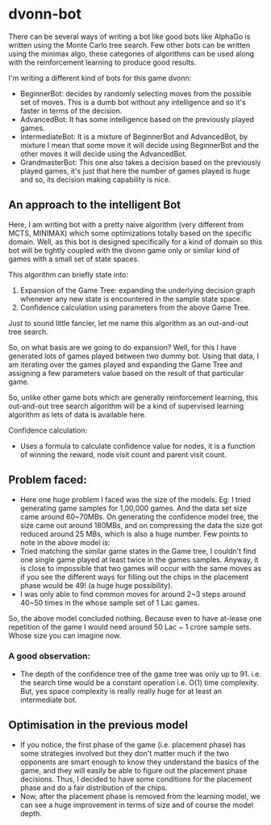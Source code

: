 # dvonn-bot

There can be several ways of writing a bot like good bots like AlphaGo is written using the Monte Carlo tree search. Few other
bots can be written using the minimax algo, these categories of algorithms can be used along with the reinforcement learning
to produce good results.

I'm writing a different kind of bots for this game dvonn:
- BeginnerBot: decides by randomly selecting moves from the possible set of moves. This is a dumb bot without any intelligence and so it's faster in terms of the decision.
- AdvancedBot: It has some intelligence based on the previously played games.
- IntermediateBot: It is a mixture of BeginnerBot and AdvancedBot, by mixture I mean that some move it will decide using BeginnerBot and the other moves it will decide using the AdvancedBot.
- GrandmasterBot: This one also takes a decision based on the previously played games, it's just that here the number of games played is huge and so, its decision making capability is nice.

## An approach to the intelligent Bot

Here, I am writing bot with a pretty naive algorithm (very different from MCTS, MINIMAX) which some optimizations totally based on the specific domain.
Well, as this bot is designed specifically for a kind of domain so this bot will be tightly coupled with the dvonn game only or similar kind of games with a small set of state spaces.

This algorithm can briefly state into:
1) Expansion of the Game Tree: expanding the underlying decision graph whenever any new state is encountered in the sample state space.
2) Confidence calculation using parameters from the above Game Tree.

Just to sound little fancier, let me name this algorithm as an out-and-out tree search.

So, on what basis are we going to do expansion?
Well, for this I have generated lots of games played between two dummy bot. Using that data, I am iterating over the games played and expanding the Game Tree and assigning a few parameters value based on the result of that particular game.

So, unlike other game bots which are generally reinforcement learning, this out-and-out tree search algorithm will be a kind of supervised learning algorithm as lets of data is available here.

Confidence calculation:
- Uses a formula to calculate confidence value for nodes, it is a function of winning the reward, node visit count and parent visit count.


## Problem faced:
- Here one huge problem I faced was the size of the models.
Eg: I tried generating game samples for 1,00,000 games. And the data set size came around 60~70MBs. On generating the confidence model tree, the size came out around 180MBs, and on compressing the data the size got reduced around 25 MBs, which is also a huge number.
Few points to note in the above model is:
- Tried matching the similar game states in the Game tree, I couldn't find one single game played at least twice in the games samples. Anyway, it is close to impossible that two games will occur with the same moves as if you see the different ways for filling out the chips in the placement phase would be 49! (a huge huge possibility).
- I was only able to find common moves for around 2~3 steps around 40~50 times in the whose sample set of 1 Lac games.

So, the above model concluded nothing. Because even to have at-lease one repetition of the game I would need around 50 Lac ~ 1 crore sample sets. Whose size you can imagine now. 

### A good observation:
- The depth of the confidence tree of the game tree was only up to 91. i.e. the search time would be a constant operation i.e. O(1) time complexity. But, yes space complexity is really really huge for at least an intermediate bot.

## Optimisation in the previous model

- If you notice, the first phase of the game (i.e. placement phase) has some strategies involved but they don't matter much if the two opponents are smart enough to know they understand the basics of the game, and they will easily be able to figure out the placement phase decisions. Thus, I decided to have some conditions for the placement phase and do a fair distribution of the chips.
- Now, after the placement phase is removed from the learning model, we can see a huge improvement in terms of size and of course the model depth.

